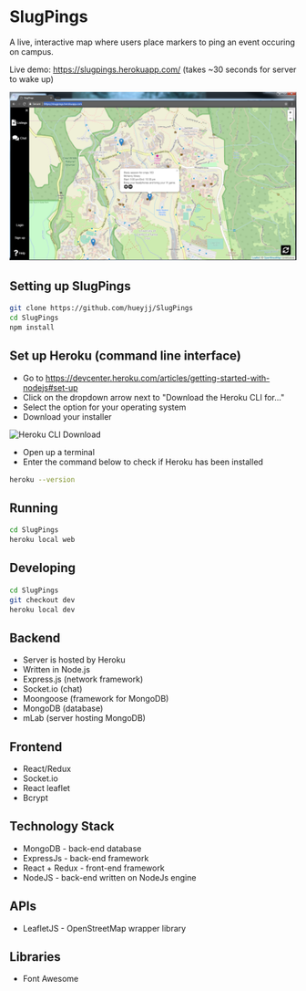 # SlugPings
A live, interactive map where users place markers to ping an event occuring on campus.

Live demo: https://slugpings.herokuapp.com/ (takes ~30 seconds for server to wake up)

![Live Demo](https://raw.githubusercontent.com/hueyjj/SlugPings/master/screenshots/Release0.0.1.PNG)

## Setting up SlugPings
```bash
git clone https://github.com/hueyjj/SlugPings
cd SlugPings
npm install
```

## Set up Heroku (command line interface)
- Go to https://devcenter.heroku.com/articles/getting-started-with-nodejs#set-up
- Click on the dropdown arrow next to "Download the Heroku CLI for..."
- Select the option for your operating system
- Download your installer

![Heroku CLI Download](https://raw.githubusercontent.com/hueyjj/SlugPings/master/screenshots/HerokuCLI.PNG)

- Open up a terminal
- Enter the command below to check if Heroku has been installed
```bash
heroku --version
```

## Running
```bash
cd SlugPings
heroku local web
```

## Developing
```bash
cd SlugPings
git checkout dev
heroku local dev
```

## Backend
- Server is hosted by Heroku
- Written in Node.js
- Express.js (network framework)
- Socket.io (chat)
- Moongoose (framework for MongoDB)
- MongoDB (database)
- mLab (server hosting MongoDB)

## Frontend
- React/Redux
- Socket.io
- React leaflet
- Bcrypt

## Technology Stack
- MongoDB - back-end database
- ExpressJs - back-end framework
- React + Redux - front-end framework
- NodeJS - back-end written on NodeJs engine

## APIs
- LeafletJS - OpenStreetMap wrapper library

## Libraries
- Font Awesome